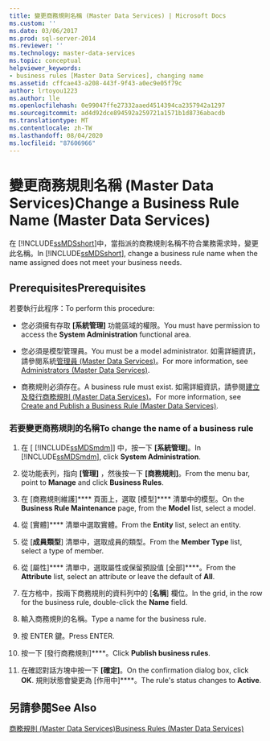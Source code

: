 ```yaml
---
title: 變更商務規則名稱 (Master Data Services) | Microsoft Docs
ms.custom: ''
ms.date: 03/06/2017
ms.prod: sql-server-2014
ms.reviewer: ''
ms.technology: master-data-services
ms.topic: conceptual
helpviewer_keywords:
- business rules [Master Data Services], changing name
ms.assetid: cffcae43-a208-443f-9f43-a0ec9e05f79c
author: lrtoyou1223
ms.author: lle
ms.openlocfilehash: 0e99047ffe27332aaed4514394ca2357942a1297
ms.sourcegitcommit: ad4d92dce894592a259721a1571b1d8736abacdb
ms.translationtype: MT
ms.contentlocale: zh-TW
ms.lasthandoff: 08/04/2020
ms.locfileid: "87606966"
---
```

# <a name="change-a-business-rule-name-master-data-services"></a><span data-ttu-id="5bfb9-102">變更商務規則名稱 (Master Data Services)</span><span class="sxs-lookup"><span data-stu-id="5bfb9-102">Change a Business Rule Name (Master Data Services)</span></span>
  <span data-ttu-id="5bfb9-103">在 [!INCLUDE[ssMDSshort](../includes/ssmdsshort-md.md)]中，當指派的商務規則名稱不符合業務需求時，變更此名稱。</span><span class="sxs-lookup"><span data-stu-id="5bfb9-103">In [!INCLUDE[ssMDSshort](../includes/ssmdsshort-md.md)], change a business rule name when the name assigned does not meet your business needs.</span></span>  
  
## <a name="prerequisites"></a><span data-ttu-id="5bfb9-104">Prerequisites</span><span class="sxs-lookup"><span data-stu-id="5bfb9-104">Prerequisites</span></span>  
 <span data-ttu-id="5bfb9-105">若要執行此程序：</span><span class="sxs-lookup"><span data-stu-id="5bfb9-105">To perform this procedure:</span></span>  
  
-   <span data-ttu-id="5bfb9-106">您必須擁有存取 **[系統管理]** 功能區域的權限。</span><span class="sxs-lookup"><span data-stu-id="5bfb9-106">You must have permission to access the **System Administration** functional area.</span></span>  
  
-   <span data-ttu-id="5bfb9-107">您必須是模型管理員。</span><span class="sxs-lookup"><span data-stu-id="5bfb9-107">You must be a model administrator.</span></span> <span data-ttu-id="5bfb9-108">如需詳細資訊，請參閱系統[管理員 &#40;Master Data Services&#41;](administrators-master-data-services.md)。</span><span class="sxs-lookup"><span data-stu-id="5bfb9-108">For more information, see [Administrators &#40;Master Data Services&#41;](administrators-master-data-services.md).</span></span>  
  
-   <span data-ttu-id="5bfb9-109">商務規則必須存在。</span><span class="sxs-lookup"><span data-stu-id="5bfb9-109">A business rule must exist.</span></span> <span data-ttu-id="5bfb9-110">如需詳細資訊，請參閱[建立及發行商務規則 &#40;Master Data Services&#41;](../../2014/master-data-services/create-and-publish-a-business-rule-master-data-services.md)。</span><span class="sxs-lookup"><span data-stu-id="5bfb9-110">For more information, see [Create and Publish a Business Rule &#40;Master Data Services&#41;](../../2014/master-data-services/create-and-publish-a-business-rule-master-data-services.md).</span></span>  
  
### <a name="to-change-the-name-of-a-business-rule"></a><span data-ttu-id="5bfb9-111">若要變更商務規則的名稱</span><span class="sxs-lookup"><span data-stu-id="5bfb9-111">To change the name of a business rule</span></span>  
  
1.  <span data-ttu-id="5bfb9-112">在 [ [!INCLUDE[ssMDSmdm](../includes/ssmdsmdm-md.md)]] 中，按一下 **[系統管理]**。</span><span class="sxs-lookup"><span data-stu-id="5bfb9-112">In [!INCLUDE[ssMDSmdm](../includes/ssmdsmdm-md.md)], click **System Administration**.</span></span>  
  
2.  <span data-ttu-id="5bfb9-113">從功能表列，指向 **[管理]** ，然後按一下 **[商務規則]**。</span><span class="sxs-lookup"><span data-stu-id="5bfb9-113">From the menu bar, point to **Manage** and click **Business Rules**.</span></span>  
  
3.  <span data-ttu-id="5bfb9-114">在 [商務規則維護]\*\*\*\* 頁面上，選取 [模型]\*\*\*\* 清單中的模型。</span><span class="sxs-lookup"><span data-stu-id="5bfb9-114">On the **Business Rule Maintenance** page, from the **Model** list, select a model.</span></span>  
  
4.  <span data-ttu-id="5bfb9-115">從 [實體]\*\*\*\* 清單中選取實體。</span><span class="sxs-lookup"><span data-stu-id="5bfb9-115">From the **Entity** list, select an entity.</span></span>  
  
5.  <span data-ttu-id="5bfb9-116">從 [**成員類型**] 清單中，選取成員的類型。</span><span class="sxs-lookup"><span data-stu-id="5bfb9-116">From the **Member Type** list, select a type of member.</span></span>  
  
6.  <span data-ttu-id="5bfb9-117">從 [屬性]\*\*\*\* 清單中，選取屬性或保留預設值 [全部]\*\*\*\*。</span><span class="sxs-lookup"><span data-stu-id="5bfb9-117">From the **Attribute** list, select an attribute or leave the default of **All**.</span></span>  
  
7.  <span data-ttu-id="5bfb9-118">在方格中，按兩下商務規則的資料列中的 [**名稱**] 欄位。</span><span class="sxs-lookup"><span data-stu-id="5bfb9-118">In the grid, in the row for the business rule, double-click the **Name** field.</span></span>  
  
8.  <span data-ttu-id="5bfb9-119">輸入商務規則的名稱。</span><span class="sxs-lookup"><span data-stu-id="5bfb9-119">Type a name for the business rule.</span></span>  
  
9. <span data-ttu-id="5bfb9-120">按 ENTER 鍵。</span><span class="sxs-lookup"><span data-stu-id="5bfb9-120">Press ENTER.</span></span>  
  
10. <span data-ttu-id="5bfb9-121">按一下 [發行商務規則]\*\*\*\*。</span><span class="sxs-lookup"><span data-stu-id="5bfb9-121">Click **Publish business rules**.</span></span>  
  
11. <span data-ttu-id="5bfb9-122">在確認對話方塊中按一下 **[確定]**。</span><span class="sxs-lookup"><span data-stu-id="5bfb9-122">On the confirmation dialog box, click **OK**.</span></span> <span data-ttu-id="5bfb9-123">規則狀態會變更為 [作用中]\*\*\*\*。</span><span class="sxs-lookup"><span data-stu-id="5bfb9-123">The rule's status changes to **Active**.</span></span>  
  
## <a name="see-also"></a><span data-ttu-id="5bfb9-124">另請參閱</span><span class="sxs-lookup"><span data-stu-id="5bfb9-124">See Also</span></span>  
 [<span data-ttu-id="5bfb9-125">商務規則 &#40;Master Data Services&#41;</span><span class="sxs-lookup"><span data-stu-id="5bfb9-125">Business Rules &#40;Master Data Services&#41;</span></span>](../../2014/master-data-services/business-rules-master-data-services.md)  
  
  
